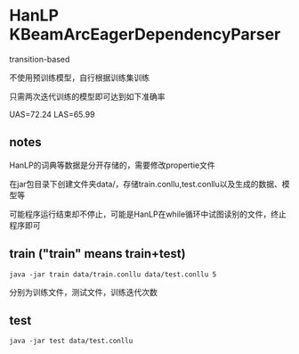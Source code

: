 
# HanLP KBeamArcEagerDependencyParser

transition-based 

不使用预训练模型，自行根据训练集训练

只需两次迭代训练的模型即可达到如下准确率

UAS=72.24 LAS=65.99

## notes

HanLP的词典等数据是分开存储的，需要修改propertie文件

在jar包目录下创建文件夹data/，存储train.conllu,test.conllu以及生成的数据、模型等

可能程序运行结束却不停止，可能是HanLP在while循环中试图读别的文件，终止程序即可

## train ("train" means train+test)

    java -jar train data/train.conllu data/test.conllu 5

分别为训练文件，测试文件，训练迭代次数

## test

    java -jar test data/test.conllu
